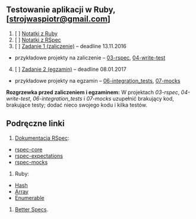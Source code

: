 ## Testowanie aplikacji w Ruby, [strojwaspiotr@gmail.com]

1. [ ] [Notatki z Ruby](ruby.md)
2. [ ] [Notatki z RSpec](rspec.md)
3. [ ] [Zadanie 1 (zaliczenie)](/) – deadline 13.11.2016
  - przykładowe projekty na zaliczenie –
  [03-rspec](https://github.com/egzamin/tar/tree/master/labs/03-rspec),
  [04-write-test](https://github.com/egzamin/tar/tree/master/labs/04-write_tests)
4. [ ] [Zadanie 2 (egzamin)](/) – deadline 08.01.2017
  - przykładowe projekty na egzamin –
  [06-integration_tests](https://github.com/egzamin/tar/tree/master/labs/06-integration_tests),
  [07-mocks](https://github.com/egzamin/tar/tree/master/labs/07-mocks)

**Rozgrzewka przed zaliczeniem i egzaminem:**
W projektach _03-rspec_, _04-write-test_, _06-integration_tests_ i _07-mocks_
uzupełnić brakujący kod, brakujące testy; dodać nieco swojego kodu i kilka testów.


## Podręczne linki

1. [Dokumentacja RSpec](http://rspec.info/):
  - [rspec-core](https://github.com/rspec/rspec-core)
  - [rspec-expectations](https://github.com/rspec/rspec-expectations)
  - [rspec-mocks](https://github.com/rspec/rspec-mocks)
1. Ruby:
  - [Hash](http://ruby-doc.org/core-2.2.3/Hash.html)
  - [Array](http://ruby-doc.org/core-2.2.3/Array.html)
  - [Enumerable](http://ruby-doc.org/core-2.2.3/Enumerable.html)
1. [Better Specs](http://betterspecs.org/).
